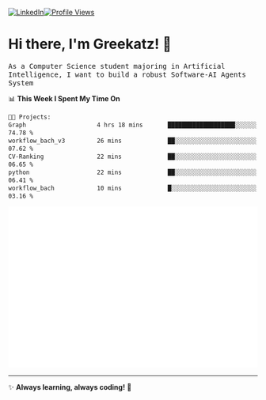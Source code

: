 [![LinkedIn](https://img.shields.io/badge/LinkedIn-0077B5?style=flat&logo=linkedin&logoColor=white)](https://www.linkedin.com/in/hungarbeit1912/)[![Profile Views](https://komarev.com/ghpvc/?username=Greekatz&color=blue&style=flat-square)](https://github.com/Greekatz)  


# Hi there, I'm Greekatz! 👋

<samp>As a Computer Science student majoring in Artificial Intelligence, I want to build a robust Software-AI Agents System<samp>


<!--START_SECTION:waka-->
📊 **This Week I Spent My Time On** 

```text
🐱‍💻 Projects: 
Graph                    4 hrs 18 mins       ███████████████████░░░░░░   74.78 % 
workflow_bach_v3         26 mins             ██░░░░░░░░░░░░░░░░░░░░░░░   07.62 % 
CV-Ranking               22 mins             ██░░░░░░░░░░░░░░░░░░░░░░░   06.65 % 
python                   22 mins             ██░░░░░░░░░░░░░░░░░░░░░░░   06.41 % 
workflow_bach            10 mins             █░░░░░░░░░░░░░░░░░░░░░░░░   03.16 % 
```


<!--END_SECTION:waka-->

![Full-year Contribution Calendar](https://github.com/Greekatz/Greekatz/blob/main/metrics.plugin.isocalendar.fullyear.svg)

---
✨ **Always learning, always coding!** 🚀

